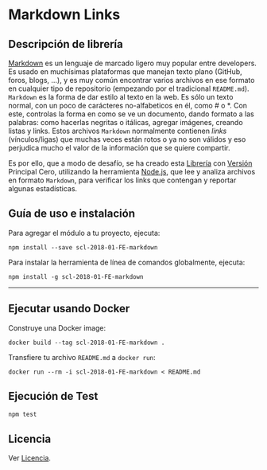 # Markdown Links

## Descripción de librería

[Markdown](https://es.wikipedia.org/wiki/Markdown) es un lenguaje de marcado
ligero muy popular entre developers. Es usado en muchísimas plataformas que
manejan texto plano (GitHub, foros, blogs, ...), y es muy común
encontrar varios archivos en ese formato en cualquier tipo de repositorio
(empezando por el tradicional `README.md`).
`Markdown` es la forma de dar estilo al texto en la web. Es sólo un texto normal, con un poco de carácteres no-alfabeticos en él, como # o *. Con este, controlas la forma en como se ve un documento, dando formato a las palabras: como hacerlas negritas o itálicas, agregar imágenes, creando listas y links.
Estos archivos `Markdown` normalmente contienen _links_ (vínculos/ligas) que
muchas veces están rotos o ya no son válidos y eso perjudica mucho el valor de
la información que se quiere compartir.

Es por ello, que a modo de desafío, se ha creado esta [Librería](https://tjarataibo.github.io/scl-2018-01-FE-markdown) con [Versión](https://tjarataibo.github.io/scl-2018-01-FE-markdown/VERSION.md) Principal Cero,  utilizando la
herramienta [Node.js](https://nodejs.org/), que lee y analiza archivos
en formato `Markdown`, para verificar los links que contengan y reportar
algunas estadísticas.

## Guía de uso e instalación

Para agregar el módulo a tu proyecto, ejecuta:

    npm install --save scl-2018-01-FE-markdown

Para instalar la herramienta de línea de comandos globalmente, ejecuta:

    npm install -g scl-2018-01-FE-markdown

---

## Ejecutar usando Docker

Construye una Docker image:

    docker build --tag scl-2018-01-FE-markdown .

Transfiere tu archivo `README.md` a `docker run`:

    docker run --rm -i scl-2018-01-FE-markdown < README.md


## Ejecución de Test

    npm test

## Licencia

Ver [Licencia](https://tjarataibo.github.io/scl-2018-01-FE-markdown/LICENSE.md).